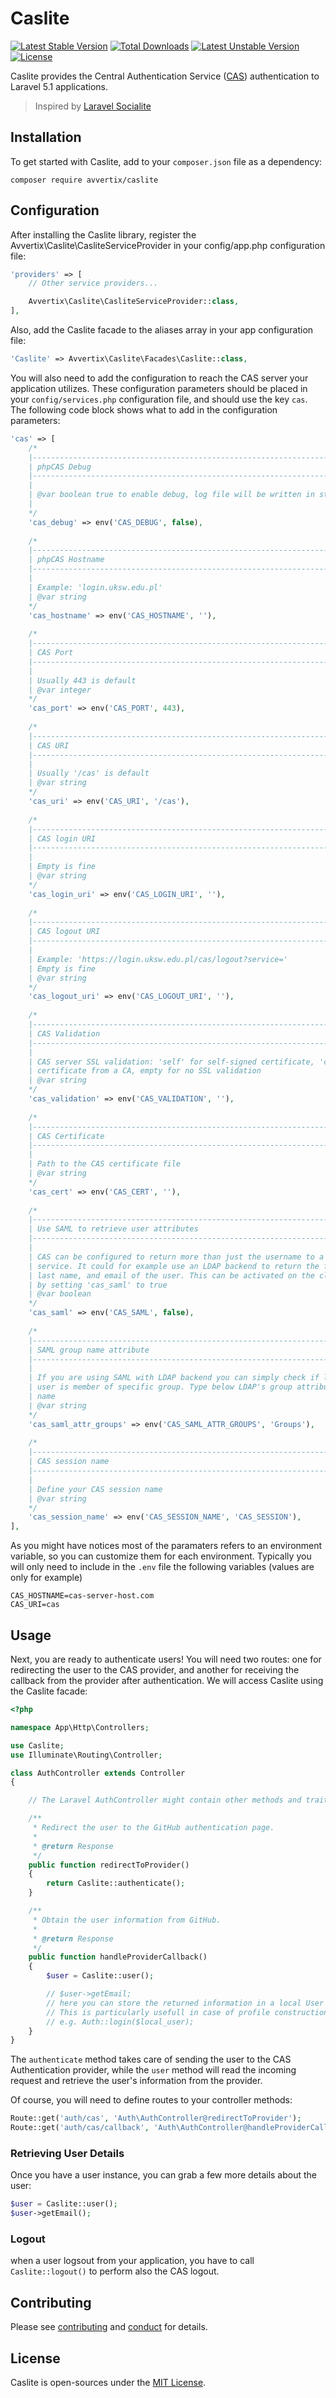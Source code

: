 # Caslite

[![Latest Stable Version](https://poser.pugx.org/avvertix/caslite/v/stable)](https://packagist.org/packages/avvertix/caslite) [![Total Downloads](https://poser.pugx.org/avvertix/caslite/downloads)](https://packagist.org/packages/avvertix/caslite) [![Latest Unstable Version](https://poser.pugx.org/avvertix/caslite/v/unstable)](https://packagist.org/packages/avvertix/caslite) [![License](https://poser.pugx.org/avvertix/caslite/license)](https://packagist.org/packages/avvertix/caslite)

Caslite provides the Central Authentication Service ([CAS](https://www.apereo.org/projects/cas)) authentication to Laravel 5.1 applications.

> Inspired by [Laravel Socialite](https://github.com/laravel/socialite)

## Installation

To get started with Caslite, add to your `composer.json` file as a dependency:

```
composer require avvertix/caslite
```

## Configuration

After installing the Caslite library, register the Avvertix\Caslite\CasliteServiceProvider in your config/app.php configuration file:

```php
'providers' => [
    // Other service providers...

    Avvertix\Caslite\CasliteServiceProvider::class,
],
```

Also, add the Caslite facade to the aliases array in your app configuration file:

```php
'Caslite' => Avvertix\Caslite\Facades\Caslite::class,
```

You will also need to add the configuration to reach the CAS server your application utilizes. These configuration parameters should be placed in your `config/services.php` configuration file, and should use the key `cas`. The following code block shows what to add in the configuration parameters:

```php
'cas' => [
    /*
    |--------------------------------------------------------------------------
    | phpCAS Debug
    |--------------------------------------------------------------------------
    |
    | @var boolean true to enable debug, log file will be written in storage/logs/cas.log
    |
    */
    'cas_debug' => env('CAS_DEBUG', false),
    
    /*
    |--------------------------------------------------------------------------
    | phpCAS Hostname
    |--------------------------------------------------------------------------
    |
    | Example: 'login.uksw.edu.pl'
    | @var string
    */
    'cas_hostname' => env('CAS_HOSTNAME', ''),
    
    /*
    |--------------------------------------------------------------------------
    | CAS Port
    |--------------------------------------------------------------------------
    |
    | Usually 443 is default
    | @var integer
    */
    'cas_port' => env('CAS_PORT', 443),
    
    /*
    |--------------------------------------------------------------------------
    | CAS URI
    |--------------------------------------------------------------------------
    |
    | Usually '/cas' is default
    | @var string
    */
    'cas_uri' => env('CAS_URI', '/cas'),
    
    /*
    |--------------------------------------------------------------------------
    | CAS login URI
    |--------------------------------------------------------------------------
    |
    | Empty is fine
    | @var string
    */
    'cas_login_uri' => env('CAS_LOGIN_URI', ''),
    
    /*
    |--------------------------------------------------------------------------
    | CAS logout URI
    |--------------------------------------------------------------------------
    |
    | Example: 'https://login.uksw.edu.pl/cas/logout?service='
    | Empty is fine
    | @var string
    */
    'cas_logout_uri' => env('CAS_LOGOUT_URI', ''),
    
    /*
    |--------------------------------------------------------------------------
    | CAS Validation
    |--------------------------------------------------------------------------
    |
    | CAS server SSL validation: 'self' for self-signed certificate, 'ca' for
    | certificate from a CA, empty for no SSL validation
    | @var string
    */
    'cas_validation' => env('CAS_VALIDATION', ''),
    
    /*
    |--------------------------------------------------------------------------
    | CAS Certificate
    |--------------------------------------------------------------------------
    |
    | Path to the CAS certificate file
    | @var string
    */
    'cas_cert' => env('CAS_CERT', ''),
    
    /*
    |--------------------------------------------------------------------------
    | Use SAML to retrieve user attributes
    |--------------------------------------------------------------------------
    |
    | CAS can be configured to return more than just the username to a given
    | service. It could for example use an LDAP backend to return the first name,
    | last name, and email of the user. This can be activated on the client side
    | by setting 'cas_saml' to true
    | @var boolean
    */
    'cas_saml' => env('CAS_SAML', false),
    
    /*
    |--------------------------------------------------------------------------
    | SAML group name attribute
    |--------------------------------------------------------------------------
    |
    | If you are using SAML with LDAP backend you can simply check if logged
    | user is member of specific group. Type below LDAP's group attribute
    | name
    | @var string
    */
    'cas_saml_attr_groups' => env('CAS_SAML_ATTR_GROUPS', 'Groups'),
    
    /*
    |--------------------------------------------------------------------------
    | CAS session name
    |--------------------------------------------------------------------------
    |
    | Define your CAS session name
    | @var string
    */
    'cas_session_name' => env('CAS_SESSION_NAME', 'CAS_SESSION'),
],
```
As you might have notices most of the paramaters refers to an environment variable, so you can customize them for each environment.
Typically you will only need to include in the `.env` file the following variables (values are only for example)

```
CAS_HOSTNAME=cas-server-host.com
CAS_URI=cas
```


## Usage

Next, you are ready to authenticate users! You will need two routes: one for redirecting the user to the CAS provider, and another for receiving the callback from the provider after authentication. We will access Caslite using the Caslite facade:

```php
<?php

namespace App\Http\Controllers;

use Caslite;
use Illuminate\Routing\Controller;

class AuthController extends Controller
{

    // The Laravel AuthController might contain other methods and traits, please preserve them while editing

    /**
     * Redirect the user to the GitHub authentication page.
     *
     * @return Response
     */
    public function redirectToProvider()
    {
        return Caslite::authenticate();
    }

    /**
     * Obtain the user information from GitHub.
     *
     * @return Response
     */
    public function handleProviderCallback()
    {
        $user = Caslite::user();

        // $user->getEmail;
        // here you can store the returned information in a local User model on your database (or storage). 
        // This is particularly usefull in case of profile construction with roles and other details
        // e.g. Auth::login($local_user);
    }
}
```

The `authenticate` method takes care of sending the user to the CAS Authentication provider, while the `user` method will read the incoming request and retrieve the user's information from the provider.

Of course, you will need to define routes to your controller methods:

```php
Route::get('auth/cas', 'Auth\AuthController@redirectToProvider');
Route::get('auth/cas/callback', 'Auth\AuthController@handleProviderCallback');
```


### Retrieving User Details

Once you have a user instance, you can grab a few more details about the user:

```php
$user = Caslite::user();
$user->getEmail();
```

### Logout

when a user logsout from your application, you have to call `Caslite::logout()` to perform also the CAS logout.


## Contributing

Please see [contributing](contributing.md) and [conduct](conduct.md) for details.

## License

Caslite is open-sources under the [MIT License](LICENSE.txt).
